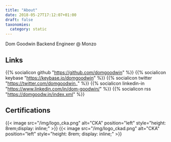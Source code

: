 ```yaml
---
title: "About"
date: 2018-05-27T17:12:07+01:00
draft: false
taxonomies:
  category: static
---
```

Dom Goodwin
Backend Engineer @ Monzo

## Links

{{% socialicon github "https://github.com/domgoodwin" %}}
{{% socialicon keybase "https://keybase.io/domgoodwin" %}}
{{% socialicon twitter "https://twitter.com/domgoodwin_" %}}
{{% socialicon linkedin-in "https://www.linkedin.com/in/dom-goodwin/" %}}
{{% socialicon rss "https://domgoodw.in/index.xml" %}}

## Certifications

{{< image src="/img/logo_cka.png" alt="CKA" position="left" style="height: 8rem;display: inline;" >}}
{{< image src="/img/logo_ckad.png" alt="CKA" position="left" style="height: 8rem; display: inline;" >}}